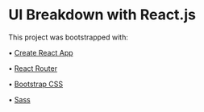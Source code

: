 # UI Breakdown with React.js

This project was bootstrapped with: 

• [Create React App](https://github.com/facebook/create-react-app)

• [React Router](https://reactrouter.com)

• [Bootstrap CSS](https://getbootstrap.com)

• [Sass](https://sass-lang.com)